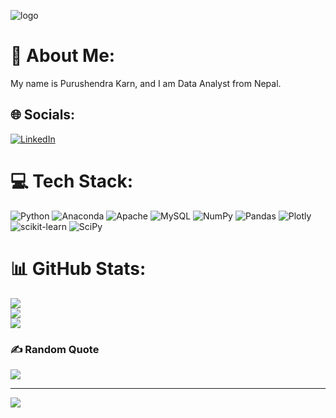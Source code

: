 ![logo](https://lh3.googleusercontent.com/bQRwTojpPxgUJu6TmSbyvvjRP5V6w2I_ihUeVShGpywLGr1y8kw2B8WAb2c_rokjeMxZc3l2UMSC5p-unD0YA8iGmLDIvfgheV7wQC0w)
# 💫 About Me:
My name is Purushendra Karn, and I am  Data Analyst  from Nepal.


## 🌐 Socials:
[![LinkedIn](https://img.shields.io/badge/LinkedIn-%230077B5.svg?logo=linkedin&logoColor=white)](https://www.linkedin.com/in/purushendra-karn-7266721b3) 

# 💻 Tech Stack:
![Python](https://img.shields.io/badge/python-3670A0?style=for-the-badge&logo=python&logoColor=ffdd54) ![Anaconda](https://img.shields.io/badge/Anaconda-%2344A833.svg?style=for-the-badge&logo=anaconda&logoColor=white) ![Apache](https://img.shields.io/badge/apache-%23D42029.svg?style=for-the-badge&logo=apache&logoColor=white) ![MySQL](https://img.shields.io/badge/mysql-%2300f.svg?style=for-the-badge&logo=mysql&logoColor=white) ![NumPy](https://img.shields.io/badge/numpy-%23013243.svg?style=for-the-badge&logo=numpy&logoColor=white) ![Pandas](https://img.shields.io/badge/pandas-%23150458.svg?style=for-the-badge&logo=pandas&logoColor=white) ![Plotly](https://img.shields.io/badge/Plotly-%233F4F75.svg?style=for-the-badge&logo=plotly&logoColor=white) ![scikit-learn](https://img.shields.io/badge/scikit--learn-%23F7931E.svg?style=for-the-badge&logo=scikit-learn&logoColor=white) ![SciPy](https://img.shields.io/badge/SciPy-%230C55A5.svg?style=for-the-badge&logo=scipy&logoColor=%white)


# 📊 GitHub Stats:
![](https://github-readme-stats.vercel.app/api?username=purushendrakarn&theme=dark&hide_border=false&include_all_commits=false&count_private=false)<br/>
![](https://github-readme-streak-stats.herokuapp.com/?user=purushendrakarn&theme=dark&hide_border=false)<br/>
![](https://github-readme-stats.vercel.app/api/top-langs/?username=Bakul1110&theme=dark&hide_border=false&include_all_commits=false&count_private=false&layout=compact)

### ✍️ Random Quote
![](https://quotes-github-readme.vercel.app/api?type=horizontal&theme=radical)



---
[![](https://visitcount.itsvg.in/api?id=Bakul1110&icon=0&color=0)](https://visitcount.itsvg.in)

<!-- Proudly created with GPRM ( https://gprm.itsvg.in ) -->

